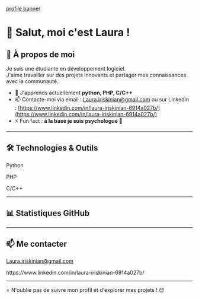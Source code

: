 [profile banner](https://as2.ftcdn.net/v2/jpg/03/67/89/85/1000_F_367898595_6pz7ALMD0fSZZGlF2sEvblrxV03Hue7r.jpg)

# **👋 Salut, moi c'est Laura** !

## 🚀 À propos de moi

Je suis une étudiante en développement logiciel.\
J'aime travailler sur des projets innovants et partager mes connaissances avec la communauté.

- 🌱 J'apprends actuellement **python, PHP, C/C++**
- 📫 Contacte-moi via email : [Laura.iriskinian@gmail.com](mailto\:Laura.iriskinian@gmail.com) ou sur Linkedin : [https://www.linkedin.com/in/laura-iriskinian-6914a027b/](https://www.linkedin.com/in/laura-iriskinian-6914a027b/)
- ⚡ Fun fact : **à la base je suis psychologue 🤫**

---

## 🛠️ Technologies & Outils

Python

PHP

C/C++

---

## 📊 Statistiques GitHub

---

## 📫 Me contacter

[Laura.iriskinian@gmail.com](mailto\:Laura.iriskinian@gmail.com)

https\://www\.linkedin.com/in/laura-iriskinian-6914a027b/

---

⭐️ N'oublie pas de suivre mon profil et d'explorer mes projets ! 😊

